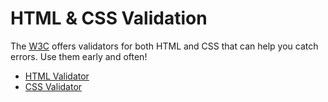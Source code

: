 # HTML & CSS Validation

The [W3C](http://w3.org) offers validators for both HTML and CSS that can help you catch errors. Use them early and often!

- [HTML Validator](https://validator.w3.org/)
- [CSS Validator](https://jigsaw.w3.org/css-validator/)
